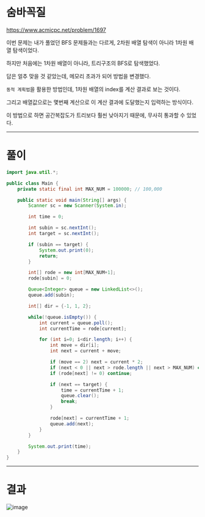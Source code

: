 # 숨바꼭질
https://www.acmicpc.net/problem/1697

이번 문제는 내가 풀었던 BFS 문제들과는 다르게, 2차원 배열 탐색이 아니라 1차원 배열 탐색이었다.

하지만 처음에는 1차원 배열이 아니라, 트리구조의 BFS로 탐색했었다.

답은 얼추 맞을 것 같았는데, 메모리 초과가 되어 방법을 변경했다.

`동적 계획법`을 활용한 방법인데, 1차원 배열의 index를 계산 결과로 보는 것이다.

그리고 배열값으로는 몇번째 계산으로 이 계산 결과에 도달했는지 입력하는 방식이다.

이 방법으로 하면 공간복잡도가 트리보다 훨씬 낮아지기 때문에, 무사히 통과할 수 있었다. 

----

# 풀이

```java
import java.util.*;

public class Main {
    private static final int MAX_NUM = 100000; // 100,000

    public static void main(String[] args) {
        Scanner sc = new Scanner(System.in);

        int time = 0;

        int subin = sc.nextInt();
        int target = sc.nextInt();

        if (subin == target) {
            System.out.print(0);
            return;
        }

        int[] rode = new int[MAX_NUM+1];
        rode[subin] = 0;

        Queue<Integer> queue = new LinkedList<>();
        queue.add(subin);

        int[] dir = {-1, 1, 2};

        while(!queue.isEmpty()) {
            int current = queue.poll();
            int currentTime = rode[current];

            for (int i=0; i<dir.length; i++) {
                int move = dir[i];
                int next = current + move;

                if (move == 2) next = current * 2;
                if (next < 0 || next > rode.length || next > MAX_NUM) continue;
                if (rode[next] != 0) continue;

                if (next == target) {
                    time = currentTime + 1;
                    queue.clear();
                    break;
                }

                rode[next] = currentTime + 1;
                queue.add(next);
            }
        }

        System.out.print(time);
    }
}
```

----

# 결과

![image](https://user-images.githubusercontent.com/45728407/142990304-58bb7109-c586-4a6f-869a-af6193d98051.png)
